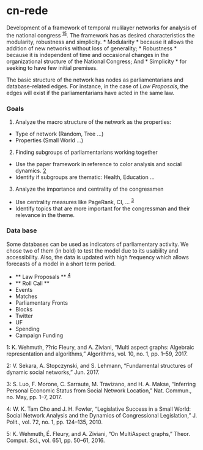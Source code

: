 # cn-rede

Development of a framework of temporal mulilayer networks for analysis of the national congress <sup>[1](#myfootnote1)</sup><sup>[5](#myfootnote5)</sup>. The framework has as desired characteristics the modularity, robustness and simplicity. * Modularity * because it allows the addition of new networks without loss of generality; * Robustness * because it is independent of time and occasional changes in the organizational structure of the National Congress; And * Simplicity * for seeking to have few initial premises.

The basic structure of the network has nodes as parliamentarians and database-related edges. For instance, in the case of *Law Proposals*, the edges will exist if the parliamentarians have acted in the same law.

### Goals

1. Analyze the macro structure of the network as the properties:
  - Type of network (Random, Tree ...)
  - Properties (Small World ...)
2. Finding subgroups of parliamentarians working together
  - Use the paper framework in reference to color analysis and social dynamics. [2](#myfootnote2)</sup>
  - Identify if subgroups are thematic: Health, Education ...
3. Analyze the importance and centrality of the congressmen
  - Use centrality measures like PageRank, CI, ... <sup>[3](#myfootnote3)</sup>
  - Identify topics that are more important for the congressman and their relevance in the theme.
 
### Data base

Some databases can be used as indicators of parliamentary activity. We chose two of them (in bold) to test the model due to its usability and accessibility. Also, the data is updated with high frequency which allows forecasts of a model in a short term period.

- ** Law Proposals ** <sup>[4](#myfootnote4)</sup>
- ** Roll Call **
- Events
- Matches
- Parliamentary Fronts
- Blocks
- Twitter
- UF
- Spending
- Campaign Funding
  

<a name="myfootnote1">1</a>: K. Wehmuth, ??ric Fleury, and A. Ziviani, “Multi aspect graphs: Algebraic representation and algorithms,” Algorithms, vol. 10, no. 1, pp. 1–59, 2017.

<a name="myfootnote2">2</a>: V. Sekara, A. Stopczynski, and S. Lehmann, “Fundamental structures of dynamic social networks,” Jun. 2017.

<a name="myfootnote3">3</a>: S. Luo, F. Morone, C. Sarraute, M. Travizano, and H. A. Makse, “Inferring Personal Economic Status from Social Network Location,” Nat. Commun., no. May, pp. 1–7, 2017.

<a name="myfootnote4">4</a>: W. K. Tam Cho and J. H. Fowler, “Legislative Success in a Small World: Social Network Analysis and the Dynamics of Congressional Legislation,” J. Polit., vol. 72, no. 1, pp. 124–135, 2010.


<a name="myfootnote5">5</a>: K. Wehmuth, É. Fleury, and A. Ziviani, “On MultiAspect graphs,” Theor. Comput. Sci., vol. 651, pp. 50–61, 2016.
